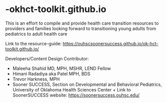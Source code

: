 # -okhct-toolkit.github.io
This is an effort to compile and provide health care transition resources to providers and families looking forward to transitioning young adults from pediatrics to adult health care

Link to the resource-guide:
https://ouhscsoonersuccess.github.io/ok-hct-toolkit.github.io/

Developers/Content Design Contributor:

- Maleeha Shahid MD, MPH, MSHR, LEND Fellow
- Himani Radadiya aka Patel MPH, BDS
- Trevor Harkness, MPH
- Sooner SUCCESS, Section on Developmental and Behavioral Pediatrics, University of Oklahoma Health Sciences Center
      + Link to SoonerSUCCESS website: https://soonersuccess.ouhsc.edu/
     
         
